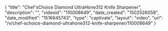 {
    "title": "Chef'sChoice Diamond UltraHone312 Knife Sharpener",
    "description": "",
    "videoid": "110008649",
    "date_created": "1502526058",
    "date_modified": "1516645743",
    "type": "captivate",
    "layout": "video",
    "url": "\/v\/chef-schoice-diamond-ultrahone312-knife-sharpener\/110008649"
}